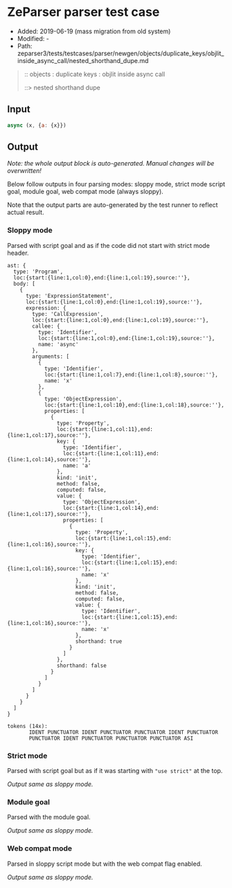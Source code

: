 # ZeParser parser test case

- Added: 2019-06-19 (mass migration from old system)
- Modified: -
- Path: zeparser3/tests/testcases/parser/newgen/objects/duplicate_keys/objlit_inside_async_call/nested_shorthand_dupe.md

> :: objects : duplicate keys : objlit inside async call
>
> ::> nested shorthand dupe

## Input

`````js
async (x, {a: {x}})
`````

## Output

_Note: the whole output block is auto-generated. Manual changes will be overwritten!_

Below follow outputs in four parsing modes: sloppy mode, strict mode script goal, module goal, web compat mode (always sloppy).

Note that the output parts are auto-generated by the test runner to reflect actual result.

### Sloppy mode

Parsed with script goal and as if the code did not start with strict mode header.

`````
ast: {
  type: 'Program',
  loc:{start:{line:1,col:0},end:{line:1,col:19},source:''},
  body: [
    {
      type: 'ExpressionStatement',
      loc:{start:{line:1,col:0},end:{line:1,col:19},source:''},
      expression: {
        type: 'CallExpression',
        loc:{start:{line:1,col:0},end:{line:1,col:19},source:''},
        callee: {
          type: 'Identifier',
          loc:{start:{line:1,col:0},end:{line:1,col:19},source:''},
          name: 'async'
        },
        arguments: [
          {
            type: 'Identifier',
            loc:{start:{line:1,col:7},end:{line:1,col:8},source:''},
            name: 'x'
          },
          {
            type: 'ObjectExpression',
            loc:{start:{line:1,col:10},end:{line:1,col:18},source:''},
            properties: [
              {
                type: 'Property',
                loc:{start:{line:1,col:11},end:{line:1,col:17},source:''},
                key: {
                  type: 'Identifier',
                  loc:{start:{line:1,col:11},end:{line:1,col:14},source:''},
                  name: 'a'
                },
                kind: 'init',
                method: false,
                computed: false,
                value: {
                  type: 'ObjectExpression',
                  loc:{start:{line:1,col:14},end:{line:1,col:17},source:''},
                  properties: [
                    {
                      type: 'Property',
                      loc:{start:{line:1,col:15},end:{line:1,col:16},source:''},
                      key: {
                        type: 'Identifier',
                        loc:{start:{line:1,col:15},end:{line:1,col:16},source:''},
                        name: 'x'
                      },
                      kind: 'init',
                      method: false,
                      computed: false,
                      value: {
                        type: 'Identifier',
                        loc:{start:{line:1,col:15},end:{line:1,col:16},source:''},
                        name: 'x'
                      },
                      shorthand: true
                    }
                  ]
                },
                shorthand: false
              }
            ]
          }
        ]
      }
    }
  ]
}

tokens (14x):
       IDENT PUNCTUATOR IDENT PUNCTUATOR PUNCTUATOR IDENT PUNCTUATOR
       PUNCTUATOR IDENT PUNCTUATOR PUNCTUATOR PUNCTUATOR ASI
`````

### Strict mode

Parsed with script goal but as if it was starting with `"use strict"` at the top.

_Output same as sloppy mode._

### Module goal

Parsed with the module goal.

_Output same as sloppy mode._

### Web compat mode

Parsed in sloppy script mode but with the web compat flag enabled.

_Output same as sloppy mode._
